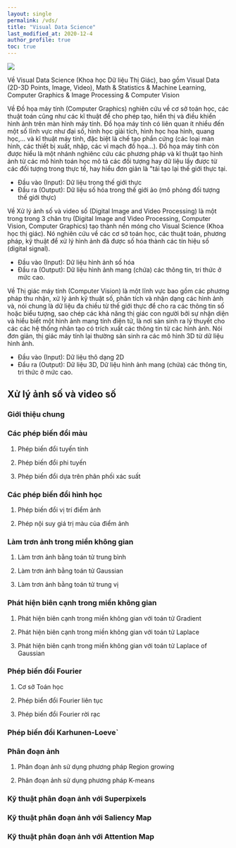 ```yaml
---
layout: single
permalink: /vds/
title: "Visual Data Science"
last_modified_at: 2020-12-4
author_profile: true
toc: true
---
```


<p><img src="{{site.baseurl}}/assets/images/header/vds.jpg"></p>

Về Visual Data Science (Khoa học Dữ liệu Thị Giác), bao gồm Visual Data (2D-3D Points, Image, Video), Math & Statistics & Machine Learning, Computer Graphics & Image Processing & Computer Vision

Về Đồ họa máy tính (Computer Graphics) nghiên cứu về cơ sở toán học, các thuật toán cũng như các kĩ thuật để cho phép tạo, hiển thị và điều khiển hình ảnh trên màn hình máy tính. Đồ họa máy tính có liên quan ít nhiều đến một số lĩnh vực như đại số, hình học giải tích, hình học họa hình, quang học,... và kĩ thuật máy tính, đặc biệt là chế tạo phần cứng (các loại màn hình, các thiết bị xuất, nhập, các vỉ mạch đồ họa...). Đồ họa máy tính còn được hiểu là một nhánh nghiênc cứu các phương pháp và kĩ thuật tạo hình ảnh từ các mô hình toán học mô tả các đối tượng hay dữ liệu lấy được từ các đối tượng trong thực tế, hay hiểu đơn giản là "tái tạo lại thế giới thực tại.

- Đầu vào (Input): Dữ liệu trong thế giới thực
- Đầu ra (Output): Dữ liệu số hóa trong thế giới ảo (mô phỏng đối tượng thế giới thực)

Về Xử lý ảnh số và video số (Digital Image and Video Processing) là một trong trong 3 chân trụ (Digital Image and Video Processing, Computer Vision, Computer Graphics) tạo thành nền móng cho Visual Science (Khoa học thị giác). Nó nghiên cứu về các cơ sở toán học, các thuật toán, phương pháp, kỹ thuật để xử lý hình ảnh đã được số hóa thành các tín hiệu số (digital signal).

- Đầu vào (Input): Dữ liệu hình ảnh số hóa
- Đầu ra (Output): Dữ liệu hình ảnh mang (chứa) các thông tin, tri thức ở mức cao.

Về Thị giác máy tính (Computer Vision) là một lĩnh vực bao gồm các phương pháp thu nhận, xử lý ảnh kỹ thuật số, phân tích và nhận dạng các hình ảnh và, nói chung là dữ liệu đa chiều từ thế giới thực để cho ra các thông tin số hoặc biểu tượng, sao chép các khả năng thị giác con người bởi sự nhận diện và hiểu biết một hình ảnh mang tính điện tử, là nơi sản sinh ra lý thuyết cho các các hệ thống nhân tạo có trích xuất các thông tin từ các hình ảnh. Nói đơn giản, thị giác máy tính lại thường sản sinh ra các mô hình 3D từ dữ liệu hình ảnh.

- Đầu vào (Input):  Dữ liệu thô dạng 2D
- Đầu ra (Output):  Dữ liệu 3D, Dữ liệu hình ảnh mang (chứa) các thông tin, tri thức ở mức cao.

## Xử lý ảnh số và video số

### Giới thiệu chung

### Các phép biến đổi màu

1. Phép biến đổi tuyến tính

2. Phép biến đổi phi tuyến

3. Phép biến đổi dựa trên phân phối xác suất

### Các phép biến đổi hình học

1. Phép biến đổi vị trí điểm ảnh

2. Phép nội suy giá trị màu của điểm ảnh

### Làm trơn ảnh trong miền không gian

1. Làm trơn ảnh bằng toán tử trung bình

2. Làm trơn ảnh bằng toán tử Gaussian

3. Làm trơn ảnh bằng toán tử trung vị

### Phát hiện biên cạnh trong miền không gian

1. Phát hiện biên cạnh trong miền không gian với toán tử Gradient

2. Phát hiện biên cạnh trong miền không gian với toán tử Laplace

3. Phát hiện biên cạnh trong miền không gian với toán tử Laplace of Gaussian

### Phép biến đổi Fourier

1. Cơ sở Toán học

2. Phép biển đổi Fourier liên tục

3. Phép biến đổi Fourier rời rạc

### Phép biến đổi Karhunen-Loeve`

### Phân đoạn ảnh

1. Phân đoạn ảnh sử dụng phương pháp Region growing

2. Phân đoạn ảnh sử dụng phương pháp K-means

### Kỹ thuật phân đoạn ảnh với Superpixels

### Kỹ thuật phân đoạn ảnh với Saliency Map

### Kỹ thuật phân đoạn ảnh với Attention Map

